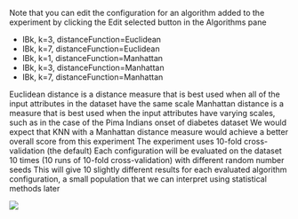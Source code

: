
Note that you can edit the configuration for an algorithm added to the experiment by clicking
the Edit selected button in the Algorithms pane
- IBk, k=3, distanceFunction=Euclidean
- IBk, k=7, distanceFunction=Euclidean
- IBk, k=1, distanceFunction=Manhattan
- IBk, k=3, distanceFunction=Manhattan
- IBk, k=7, distanceFunction=Manhattan

Euclidean distance is a distance measure that is best used when all of the input attributes
in the dataset have the same scale Manhattan distance is a measure that is best used when the
input attributes have varying scales, such as in the case of the Pima Indians onset of diabetes
dataset We would expect that KNN with a Manhattan distance measure would achieve a better
overall score from this experiment The experiment uses 10-fold cross-validation (the default)
Each configuration will be evaluated on the dataset 10 times (10 runs of 10-fold cross-validation)
with different random number seeds This will give 10 slightly different results for each evaluated
algorithm configuration, a small population that we can interpret using statistical methods
later

![](https://github.com/fenago/katacoda-scenarios/raw/master/machine-learning-mastery-weka/machine-learning-mastery-weka-chapter-21/steps/images/124.png)
